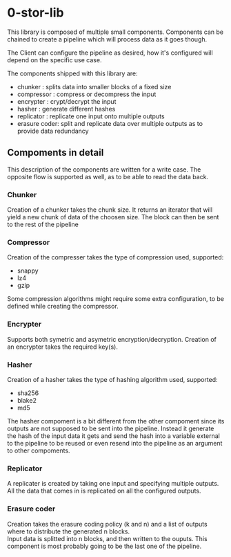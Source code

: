 # 0-stor-lib

This library is composed of multiple small components.
Components can be chained to create a pipeline which will process data as it goes though.

The Client can configure the pipeline as desired,
how it's configured will depend on the specific use case.

The components shipped with this library are:
- chunker : splits data into smaller blocks of a fixed size
- compressor : compress or decompress the input
- encrypter : crypt/decrypt the input
- hasher : generate different hashes
- replicator : replicate one input onto multiple outputs
- erasure coder: split and replicate data over multiple outputs as to provide data redundancy

## Compoments in detail

This description of the components are written for a write case.
The opposite flow is supported as well, as to be able to read the data back.

### Chunker

Creation of a chunker takes the chunk size.
It returns an iterator that will yield a new chunk of data of the choosen size.
The block can then be sent to the rest of the pipeline

### Compressor

Creation of the compresser takes the type of compression used, supported:
- snappy
- lz4
- gzip

Some compression algorithms might require some extra configuration,
to be defined while creating the compressor.

### Encrypter

Supports both symetric and asymetric encryption/decryption.
Creation of an encrypter takes the required key(s).

### Hasher

Creation of a hasher takes the type of hashing algorithm used, supported:
- sha256
- blake2
- md5

The hasher compoment is a bit different from the other compoment since its outputs are not supposed to be sent into the pipeline. Instead it generate the hash of the input data it gets and send the hash into a variable external to the pipeline to be reused or even resend into the pipeline as an argument to other compoments.

### Replicator

A replicater is created by taking one input and specifying multiple outputs.
All the data that comes in is replicated on all the configured outputs.

### Erasure coder

Creation takes the erasure coding policy (k and n) and a list of outputs where to distribute the generated n blocks.  
Input data is splitted into n blocks, and then written to the ouputs.
This component is most probably going to be the last one of the pipeline.
